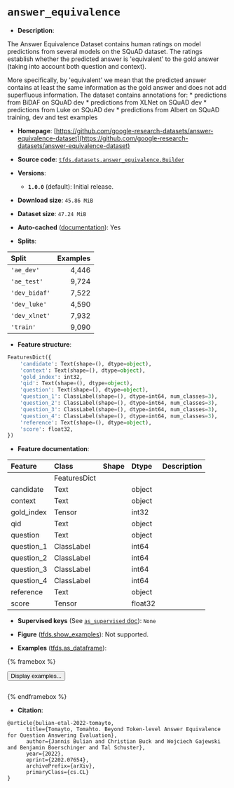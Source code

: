 <div itemscope itemtype="http://schema.org/Dataset">
  <div itemscope itemprop="includedInDataCatalog" itemtype="http://schema.org/DataCatalog">
    <meta itemprop="name" content="TensorFlow Datasets" />
  </div>
  <meta itemprop="name" content="answer_equivalence" />
  <meta itemprop="description" content="The Answer Equivalence Dataset contains human ratings on model predictions from&#10;several models on the SQuAD dataset. The ratings establish whether the predicted&#10;answer is &#x27;equivalent&#x27; to the gold answer (taking into account both question and&#10;context).&#10;&#10;More specifically, by &#x27;equivalent&#x27; we mean that the predicted answer contains at&#10;least the same information as the gold answer and does not add superfluous&#10;information. The dataset contains annotations for: * predictions from BiDAF on&#10;SQuAD dev * predictions from XLNet on SQuAD dev * predictions from Luke on SQuAD&#10;dev * predictions from Albert on SQuAD training, dev and test examples&#10;&#10;To use this dataset:&#10;&#10;```python&#10;import tensorflow_datasets as tfds&#10;&#10;ds = tfds.load(&#x27;answer_equivalence&#x27;, split=&#x27;train&#x27;)&#10;for ex in ds.take(4):&#10;  print(ex)&#10;```&#10;&#10;See [the guide](https://www.tensorflow.org/datasets/overview) for more&#10;informations on [tensorflow_datasets](https://www.tensorflow.org/datasets).&#10;&#10;" />
  <meta itemprop="url" content="https://www.tensorflow.org/datasets/catalog/answer_equivalence" />
  <meta itemprop="sameAs" content="https://github.com/google-research-datasets/answer-equivalence-dataset" />
  <meta itemprop="citation" content="@article{bulian-etal-2022-tomayto,&#10;      title={Tomayto, Tomahto. Beyond Token-level Answer Equivalence for Question Answering Evaluation},&#10;      author={Jannis Bulian and Christian Buck and Wojciech Gajewski and Benjamin Boerschinger and Tal Schuster},&#10;      year={2022},&#10;      eprint={2202.07654},&#10;      archivePrefix={arXiv},&#10;      primaryClass={cs.CL}&#10;}" />
</div>

# `answer_equivalence`


*   **Description**:

The Answer Equivalence Dataset contains human ratings on model predictions from
several models on the SQuAD dataset. The ratings establish whether the predicted
answer is 'equivalent' to the gold answer (taking into account both question and
context).

More specifically, by 'equivalent' we mean that the predicted answer contains at
least the same information as the gold answer and does not add superfluous
information. The dataset contains annotations for: * predictions from BiDAF on
SQuAD dev * predictions from XLNet on SQuAD dev * predictions from Luke on SQuAD
dev * predictions from Albert on SQuAD training, dev and test examples

*   **Homepage**:
    [https://github.com/google-research-datasets/answer-equivalence-dataset](https://github.com/google-research-datasets/answer-equivalence-dataset)

*   **Source code**:
    [`tfds.datasets.answer_equivalence.Builder`](https://github.com/tensorflow/datasets/tree/master/tensorflow_datasets/datasets/answer_equivalence/answer_equivalence_dataset_builder.py)

*   **Versions**:

    *   **`1.0.0`** (default): Initial release.

*   **Download size**: `45.86 MiB`

*   **Dataset size**: `47.24 MiB`

*   **Auto-cached**
    ([documentation](https://www.tensorflow.org/datasets/performances#auto-caching)):
    Yes

*   **Splits**:

Split         | Examples
:------------ | -------:
`'ae_dev'`    | 4,446
`'ae_test'`   | 9,724
`'dev_bidaf'` | 7,522
`'dev_luke'`  | 4,590
`'dev_xlnet'` | 7,932
`'train'`     | 9,090

*   **Feature structure**:

```python
FeaturesDict({
    'candidate': Text(shape=(), dtype=object),
    'context': Text(shape=(), dtype=object),
    'gold_index': int32,
    'qid': Text(shape=(), dtype=object),
    'question': Text(shape=(), dtype=object),
    'question_1': ClassLabel(shape=(), dtype=int64, num_classes=3),
    'question_2': ClassLabel(shape=(), dtype=int64, num_classes=3),
    'question_3': ClassLabel(shape=(), dtype=int64, num_classes=3),
    'question_4': ClassLabel(shape=(), dtype=int64, num_classes=3),
    'reference': Text(shape=(), dtype=object),
    'score': float32,
})
```

*   **Feature documentation**:

Feature    | Class        | Shape | Dtype   | Description
:--------- | :----------- | :---- | :------ | :----------
           | FeaturesDict |       |         |
candidate  | Text         |       | object  |
context    | Text         |       | object  |
gold_index | Tensor       |       | int32   |
qid        | Text         |       | object  |
question   | Text         |       | object  |
question_1 | ClassLabel   |       | int64   |
question_2 | ClassLabel   |       | int64   |
question_3 | ClassLabel   |       | int64   |
question_4 | ClassLabel   |       | int64   |
reference  | Text         |       | object  |
score      | Tensor       |       | float32 |

*   **Supervised keys** (See
    [`as_supervised` doc](https://www.tensorflow.org/datasets/api_docs/python/tfds/load#args)):
    `None`

*   **Figure**
    ([tfds.show_examples](https://www.tensorflow.org/datasets/api_docs/python/tfds/visualization/show_examples)):
    Not supported.

*   **Examples**
    ([tfds.as_dataframe](https://www.tensorflow.org/datasets/api_docs/python/tfds/as_dataframe)):

<!-- mdformat off(HTML should not be auto-formatted) -->

{% framebox %}

<button id="displaydataframe">Display examples...</button>
<div id="dataframecontent" style="overflow-x:auto"></div>
<script>
const url = "https://storage.googleapis.com/tfds-data/visualization/dataframe/answer_equivalence-1.0.0.html";
const dataButton = document.getElementById('displaydataframe');
dataButton.addEventListener('click', async () => {
  // Disable the button after clicking (dataframe loaded only once).
  dataButton.disabled = true;

  const contentPane = document.getElementById('dataframecontent');
  try {
    const response = await fetch(url);
    // Error response codes don't throw an error, so force an error to show
    // the error message.
    if (!response.ok) throw Error(response.statusText);

    const data = await response.text();
    contentPane.innerHTML = data;
  } catch (e) {
    contentPane.innerHTML =
        'Error loading examples. If the error persist, please open '
        + 'a new issue.';
  }
});
</script>

{% endframebox %}

<!-- mdformat on -->

*   **Citation**:

```
@article{bulian-etal-2022-tomayto,
      title={Tomayto, Tomahto. Beyond Token-level Answer Equivalence for Question Answering Evaluation},
      author={Jannis Bulian and Christian Buck and Wojciech Gajewski and Benjamin Boerschinger and Tal Schuster},
      year={2022},
      eprint={2202.07654},
      archivePrefix={arXiv},
      primaryClass={cs.CL}
}
```

